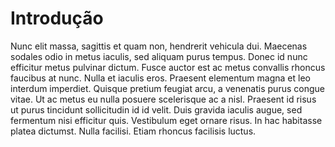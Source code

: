 # Introdução

Nunc elit massa, sagittis et quam non, hendrerit vehicula dui. Maecenas sodales odio in metus iaculis, sed aliquam purus tempus. Donec id nunc efficitur metus pulvinar dictum. Fusce auctor est ac metus convallis rhoncus faucibus at nunc. Nulla et iaculis eros. Praesent elementum magna et leo interdum imperdiet. Quisque pretium feugiat arcu, a venenatis purus congue vitae. Ut ac metus eu nulla posuere scelerisque ac a nisl. Praesent id risus ut purus tincidunt sollicitudin id id velit. Duis gravida iaculis augue, sed fermentum nisi efficitur quis. Vestibulum eget ornare risus. In hac habitasse platea dictumst. Nulla facilisi. Etiam rhoncus facilisis luctus. 